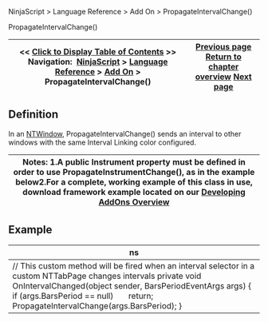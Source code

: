 ﻿
NinjaScript > Language Reference > Add On > PropagateIntervalChange()

PropagateIntervalChange()

| << [Click to Display Table of Contents](propagateintervalchange().md) >> **Navigation:**     [NinjaScript](ninjascript-1.md) > [Language Reference](language_reference_wip-1.md) > [Add On](add_on-1.md) > PropagateIntervalChange() | [Previous page](propagateinstrumentchange()-1.md) [Return to chapter overview](add_on-1.md) [Next page](tabcontrol-1.md) |
| --- | --- |
## Definition
In an [NTWindow](ntwindow-1.md), PropagateIntervalChange() sends an interval to other windows with the same Interval Linking color configured. 
 

| Notes:  1.A public Instrument property must be defined in order to use PropagateInstrumentChange(), as in the example below2.For a complete, working example of this class in use, download framework example located on our [Developing AddOns Overview](developing_add_ons-1.md) |
| --- |
## 
## Example

| ns |
| --- |
| // This custom method will be fired when an interval selector in a custom NTTabPage changes intervals private void OnIntervalChanged(object sender, BarsPeriodEventArgs args) {    if (args.BarsPeriod == null)        return;      PropagateIntervalChange(args.BarsPeriod); } |
